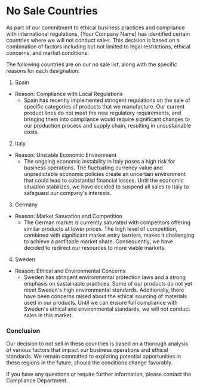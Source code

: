 # No Sale Countries
As part of our commitment to ethical business practices and compliance with international regulations, [Your Company Name] has identified certain countries where we will not conduct sales. This decision is based on a combination of factors including but not limited to legal restrictions, ethical concerns, and market conditions.

The following countries are on our no sale list, along with the specific reasons for each designation:

1. Spain
- Reason: Compliance with Local Regulations
  - Spain has recently implemented stringent regulations on the sale of specific categories of products that we manufacture. Our current product lines do not meet the new regulatory requirements, and bringing them into compliance would require significant changes to our production process and supply chain, resulting in unsustainable costs.

2. Italy
- Reason: Unstable Economic Environment
  - The ongoing economic instability in Italy poses a high risk for business operations. The fluctuating currency value and unpredictable economic policies create an uncertain environment that could lead to substantial financial losses. Until the economic situation stabilizes, we have decided to suspend all sales to Italy to safeguard our company's interests.

3. Germany
- Reason: Market Saturation and Competition
  - The German market is currently saturated with competitors offering similar products at lower prices. The high level of competition, combined with significant market entry barriers, makes it challenging to achieve a profitable market share. Consequently, we have decided to redirect our resources to more viable markets.

4. Sweden
- Reason: Ethical and Environmental Concerns
  - Sweden has stringent environmental protection laws and a strong emphasis on sustainable practices. Some of our products do not yet meet Sweden's high environmental standards. Additionally, there have been concerns raised about the ethical sourcing of materials used in our products. Until we can ensure full compliance with Sweden's ethical and environmental standards, we will not conduct sales in this market.

### Conclusion
Our decision to not sell in these countries is based on a thorough analysis of various factors that impact our business operations and ethical standards. We remain committed to exploring potential opportunities in these regions in the future, should the conditions change favorably.

If you have any questions or require further information, please contact the Compliance Department.